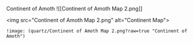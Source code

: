 Continent of Amoth ![[Continent of Amoth Map 2.png]]

<img src="Continent of Amoth Map 2.png" alt="Continent Map">
```
!image: (quartz/Continent of Amoth Map 2.png?raw=true "Continent of Amoth")
```
